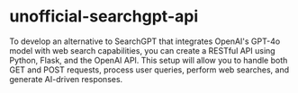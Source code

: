 # unofficial-searchgpt-api
To develop an alternative to SearchGPT that integrates OpenAI's GPT-4o model with web search capabilities, you can create a RESTful API using Python, Flask, and the OpenAI API. This setup will allow you to handle both GET and POST requests, process user queries, perform web searches, and generate AI-driven responses.
